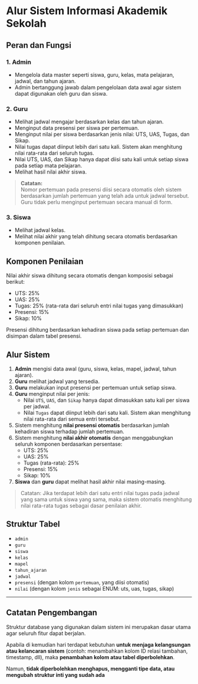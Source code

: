 # Alur Sistem Informasi Akademik Sekolah

## Peran dan Fungsi

### 1. Admin
- Mengelola data master seperti siswa, guru, kelas, mata pelajaran, jadwal, dan tahun ajaran.
- Admin bertanggung jawab dalam pengelolaan data awal agar sistem dapat digunakan oleh guru dan siswa.

### 2. Guru
- Melihat jadwal mengajar berdasarkan kelas dan tahun ajaran.
- Menginput data presensi per siswa per pertemuan.
- Menginput nilai per siswa berdasarkan jenis nilai: UTS, UAS, Tugas, dan Sikap.
- Nilai tugas dapat diinput lebih dari satu kali. Sistem akan menghitung nilai rata-rata dari seluruh tugas.
- Nilai UTS, UAS, dan Sikap hanya dapat diisi satu kali untuk setiap siswa pada setiap mata pelajaran.
- Melihat hasil nilai akhir siswa.

> **Catatan:**  
> Nomor pertemuan pada presensi diisi secara otomatis oleh sistem berdasarkan jumlah pertemuan yang telah ada untuk jadwal tersebut. Guru tidak perlu menginput pertemuan secara manual di form.

### 3. Siswa
- Melihat jadwal kelas.
- Melihat nilai akhir yang telah dihitung secara otomatis berdasarkan komponen penilaian.

## Komponen Penilaian
Nilai akhir siswa dihitung secara otomatis dengan komposisi sebagai berikut:

- UTS: 25%
- UAS: 25%
- Tugas: 25% (rata-rata dari seluruh entri nilai tugas yang dimasukkan)
- Presensi: 15%
- Sikap: 10%

Presensi dihitung berdasarkan kehadiran siswa pada setiap pertemuan dan disimpan dalam tabel presensi.

## Alur Sistem

1. **Admin** mengisi data awal (guru, siswa, kelas, mapel, jadwal, tahun ajaran).
2. **Guru** melihat jadwal yang tersedia.
3. **Guru** melakukan input presensi per pertemuan untuk setiap siswa.
4. **Guru** menginput nilai per jenis:
   - Nilai `UTS`, `UAS`, dan `Sikap` hanya dapat dimasukkan satu kali per siswa per jadwal.
   - Nilai `Tugas` dapat diinput lebih dari satu kali. Sistem akan menghitung nilai rata-rata dari semua entri tersebut.
5. Sistem menghitung **nilai presensi otomatis** berdasarkan jumlah kehadiran siswa terhadap jumlah pertemuan.
6. Sistem menghitung **nilai akhir otomatis** dengan menggabungkan seluruh komponen berdasarkan persentase:
   - UTS: 25%
   - UAS: 25%
   - Tugas (rata-rata): 25%
   - Presensi: 15%
   - Sikap: 10%
7. **Siswa** dan **guru** dapat melihat hasil akhir nilai masing-masing.

> Catatan: Jika terdapat lebih dari satu entri nilai tugas pada jadwal yang sama untuk siswa yang sama, maka sistem otomatis menghitung nilai rata-rata tugas sebagai dasar penilaian akhir.

## Struktur Tabel
- `admin`
- `guru`
- `siswa`
- `kelas`
- `mapel`
- `tahun_ajaran`
- `jadwal`
- `presensi` (dengan kolom `pertemuan`, yang diisi otomatis)
- `nilai` (dengan kolom `jenis` sebagai ENUM: uts, uas, tugas, sikap)

---

## Catatan Pengembangan
Struktur database yang digunakan dalam sistem ini merupakan dasar utama agar seluruh fitur dapat berjalan.

Apabila di kemudian hari terdapat kebutuhan **untuk menjaga kelangsungan atau kelancaran sistem** (contoh: menambahkan kolom ID relasi tambahan, timestamp, dll), maka **penambahan kolom atau tabel diperbolehkan**.

Namun, **tidak diperbolehkan menghapus, mengganti tipe data, atau mengubah struktur inti yang sudah ada**

